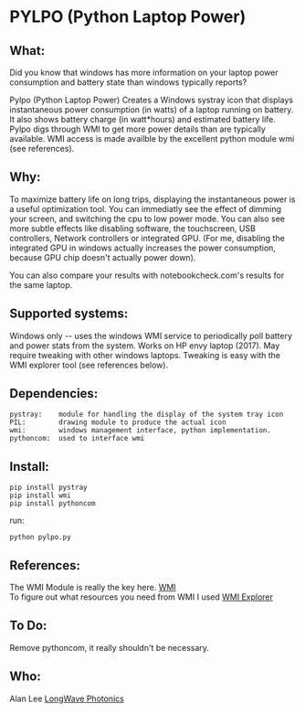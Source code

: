 # PYLPO (Python Laptop Power)

## What:
  
Did you know that windows has more information on your laptop power consumption and battery state than windows typically reports?
  
Pylpo (Python Laptop Power) Creates a Windows systray icon that displays instantaneous power consumption (in watts) of a laptop running on battery.  It also shows battery charge (in watt*hours) and estimated battery life.  Pylpo digs through WMI  to get more power details than are typically available.  WMI access is made availble by the excellent python module wmi (see references).

## Why:
To maximize battery life on long trips, displaying the instantaneous power is a useful optimization tool.  You can immediatly see the effect of dimming your screen, and switching the cpu to low power mode.  You can also see more subtle effects like disabling software, the touchscreen, USB controllers, Network controllers or integrated GPU.  (For me, disabling the integrated GPU in windows actually increases the power consumption, because GPU chip doesn't actually power down).

You can also compare your results with notebookcheck.com's results for the same laptop.  


## Supported systems:

Windows only -- uses the windows WMI service to periodically poll battery and power stats from the system.  Works on HP envy laptop (2017).  May require tweaking with other windows laptops.  Tweaking is easy with the WMI explorer tool (see references below).
  
  
## Dependencies:

```
pystray: 	module for handling the display of the system tray icon  
PIL:		drawing module to produce the actual icon 
wmi:		windows management interface, python implementation.  
pythoncom:	used to interface wmi 
```  
  
## Install:
  
```
pip install pystray  
pip install wmi  		
pip install pythoncom  
```
  
run:
```
python pylpo.py
```
  
## References:
  
The WMI Module is really the key here. [WMI](https://pypi.org/project/WMI/)  
To figure out what resources you need from WMI I used [WMI Explorer](https://devblogs.microsoft.com/scripting/weekend-scripter-the-wmi-explorer-tool/)
  
## To Do:  
  
Remove pythoncom, it really shouldn't be necessary.

## Who:
  
Alan Lee [LongWave Photonics](https://longwavephotonics.com)
  

  
